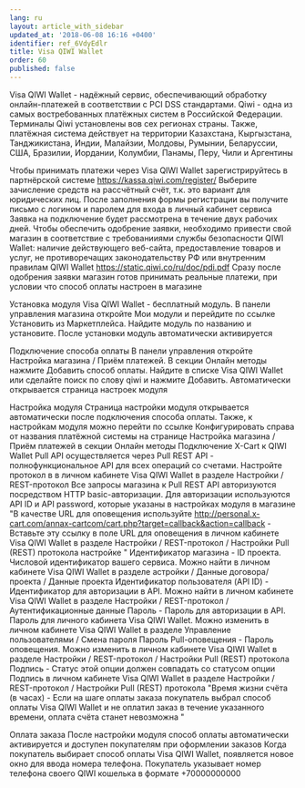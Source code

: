 ```yaml
---
lang: ru
layout: article_with_sidebar
updated_at: '2018-06-08 16:16 +0400'
identifier: ref_6VdyEdlr
title: Visa QIWI Wallet
order: 60
published: false
---
```

Visa QIWI Wallet  - надёжный сервис, обеспечивающий обработку онлайн-платежей в соответствии с PCI DSS стандартами. Qiwi - одна из самых востребованных платёжных систем в Российской Федерации. Терминалы Qiwi установлены вов сех регионах страны. Также, платёжная система действует на территории Казахстана, Кыргызстана, Танджикистана, Индии, Малайзии, Молдовы, Румынии, Беларуссии, США, Бразилии, Иордании, Колумбии, Панамы, Перу, Чили и Аргентины

Чтобы принимать платежи через Visa QIWI Wallet  зарегистрируйтесь в партнёрской системе https://kassa.qiwi.com/register/ Выберите зачисление средств на рассчётный счёт, т.к. это вариант для юридических лиц. После заполнения формы регистрации вы получите письмо с логином и паролем для входа в личный кабинет сервиса
Заявка на подключение будет рассмотрена в  течение двух рабочих дней. Чтобы обеспечить одобрение заявки, необходимо привести свой магазин в соответствие с требованииями службы безопасности QIWI Wallet: наличие действующего веб-сайта, предоставление товаров и услуг, не противоречащих законодательству РФ или внутренним правилам QIWI Wallet https://static.qiwi.co/ru/doc/pdi.pdf Сразу после одобрения заявки магазин готов принимать реальные платежи, при условии что способ оплаты настроен в магазине

Установка модуля
Visa QIWI Wallet - бесплатный модуль. В панели управления магазина откройте Мои модули и перейдите по ссылке Установить из Маркетплейса. Найдите модуль по названию и установите. После установки модуль автоматически активируется

Подключение способа оплаты
В панели управления откройте Настройка магазина / Приём платежей. В секции Онлайн методы нажмите Добавить способ оплаты. Найдите в списке Visa QIWI Wallet или сделайте поиск по слову qiwi и нажмите Добавить. Автоматически открывается страница настроек модуля

Настройка модуля
Страница настройки модуля открывается автоматически после подключения способа оплаты. Также, к настройкам модуля можно перейти по ссылке Конфигурировать справа от названия платёжной системы на странице Настройка магазина / Приём платежей в секции Онлайн методы
Подключение X-Cart к QIWI Wallet Pull API осуществляется через Pull REST API - полнофункциональное API для всех операций со счетами. Настройте протокол в в личном кабинете Visa QIWI Wallet в разделе Настройки / REST-протокол
Все запросы магазина к Pull REST API авторизуются посредством HTTP basic-авторизации. Для авторизации используются API ID и API password, которые указаны в настройках модуля в магазине
"В качестве URL для оповещения используйте http://personal.x-cart.com/annax-cartcom/cart.php?target=callback&action=callback - Вставьте эту ссылку в поле URL для оповещения в личном кабинете Visa QIWI Wallet в разделе Настройки / REST-протокол / Настройки Pull (REST) протокола настройке 
   "
Идентификатор магазина - ID проекта.  Числовой идентификатор вашего сервиса. Можно найти в личном кабинете Visa QIWI Wallet в разделе астройки / Данные договора/проекта / Данные проекта
Идентификатор пользователя (API ID) - Идентификатор для авторизации в API. Можно найти в личном кабинете Visa QIWI Wallet в разделе Настройки / REST-протокол / Аутентификационные данные
Пароль - Пароль для авторизации в API. Пароль для личного кабинета Visa QIWI Wallet. Можно изменить в личном кабинете Visa QIWI Wallet в разделе Управление пользователями / Смена пароля
Пароль Pull-оповещения - Пароль оповещения. Можно изменить в личном кабинете Visa QIWI Wallet в разделе Настройки / REST-протокол / Настройки Pull (REST) протокола
Подпись - Статус этой опции должен совпадать со статусом опции Подпись в личном кабинете Visa QIWI Wallet в разделе Настройки / REST-протокол / Настройки Pull (REST) протокола
"Время жизни счёта (в часах) - Если на шаге оплаты заказа покупатель выбрал способ оплаты Visa QIWI Wallet  и не оплатил заказ в течение указанного времени, оплата счёта станет невозможна
"

Оплата заказа
После настройки модуля способ оплаты автоматически активируется и доступен покупателям при оформлении заказов
Когда покупатель выбирает способ оплаты Visa QIWI Wallet, появляется новое окно для ввода номера телефона. Покупатель указывает номер телефона своего QIWI кошелька в формате +70000000000
